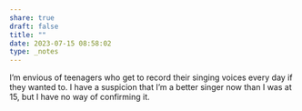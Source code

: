 ```yaml
---
share: true
draft: false
title: ""
date: 2023-07-15 08:58:02
type: _notes
---
```


I’m envious of teenagers who get to record their singing voices every day if they wanted to. I have a suspicion that I’m a better singer now than I was at 15, but I have no way of confirming it. 
